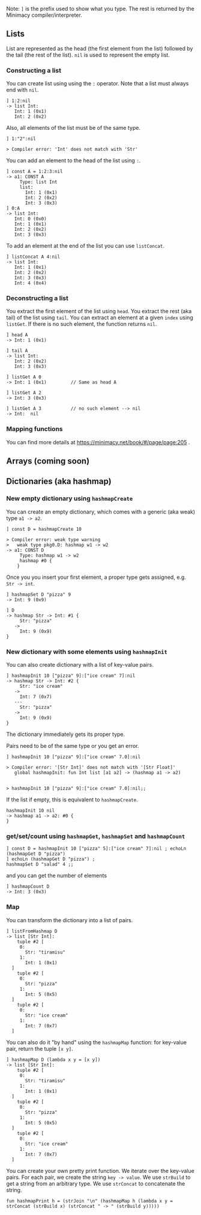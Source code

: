 
Note: `]` is the prefix used to show what you type. The rest is returned by the Minimacy compiler/interpreter.


## Lists

List are represented as the head (the first element from the list) followed by the tail (the rest of the list). `nil` is used to represent the empty list.

### Constructing a list

You can create list using using the `:` operator. Note that a list must always end with `nil`.
```
] 1:2:nil
-> list Int:
   Int: 1 (0x1)
   Int: 2 (0x2)
```

Also, all elements of the list must be of the same type.
```
] 1:"2":nil

> Compiler error: 'Int' does not match with 'Str'
```

You can add an element to the head of the list using `:`.
```
] const A = 1:2:3:nil
-> a1: CONST A
     Type: list Int
     list:
       Int: 1 (0x1)
       Int: 2 (0x2)
       Int: 3 (0x3)
] 0:A
-> list Int:
   Int: 0 (0x0)
   Int: 1 (0x1)
   Int: 2 (0x2)
   Int: 3 (0x3)
```

To add an element at the end of the list you can use `listConcat`.
```
] listConcat A 4:nil
-> list Int:
   Int: 1 (0x1)
   Int: 2 (0x2)
   Int: 3 (0x3)
   Int: 4 (0x4)
```

### Deconstructing a list

You extract the first element of the list using `head`. You extract the rest (aka tail) of the list using `tail`. You can extract an element at a given `index` using `listGet`. If there is no such element, the function returns `nil`.

```
] head A
-> Int: 1 (0x1)

] tail A
-> list Int:
   Int: 2 (0x2)
   Int: 3 (0x3)

] listGet A 0
-> Int: 1 (0x1)         // Same as head A

] listGet A 2
-> Int: 3 (0x3)

] listGet A 3           // no such element --> nil
-> Int:  nil
```

### Mapping functions

You can find more details at https://minimacy.net/book/#/page/page:205 .


## Arrays (coming soon)



## Dictionaries (aka hashmap)

### New empty dictionary using `hashmapCreate`
You can create an empty dictionary, which comes with a generic (aka weak) type `a1 -> a2`.

```
] const D = hashmapCreate 10

> Compiler error: weak type warning
>   weak type pkg0.D: hashmap w1 -> w2
-> a1: CONST D
     Type: hashmap w1 -> w2
     hashmap #0 {
    }
```

Once you you insert your first element, a proper type gets assigned, e.g. `Str -> int`.
```
] hashmapSet D "pizza" 9
-> Int: 9 (0x9)

] D
-> hashmap Str -> Int: #1 {
     Str: "pizza"
   ->
     Int: 9 (0x9)
}
```

### New dictionary with some elements using `hashmapInit`
You can also create dictionary with a list of key-value pairs.

```
] hashmapInit 10 ["pizza" 9]:["ice cream" 7]:nil
-> hashmap Str -> Int: #2 {
     Str: "ice cream"
   ->
     Int: 7 (0x7)
   ---
     Str: "pizza"
   ->
     Int: 9 (0x9)
}
```
The dictionary immediately gets its proper type.


Pairs need to be of the same type or you get an error.
```
] hashmapInit 10 ["pizza" 9]:["ice cream" 7.0]:nil

> Compiler error: '[Str Int]' does not match with '[Str Float]'
   global hashmapInit: fun Int list [a1 a2] -> (hashmap a1 -> a2)


> hashmapInit 10 ["pizza" 9]:["ice cream" 7.0]:nil;;
```

If the list if empty, this is equivalent to `hashmapCreate`.

```
hashmapInit 10 nil
-> hashmap a1 -> a2: #0 {
}
```

### get/set/count using `hashmapGet`, `hashmapSet` and `hashmapCount`

```
] const D = hashmapInit 10 ["pizza" 5]:["ice cream" 7]:nil ; echoLn (hashmapGet D "pizza")
] echoLn (hashmapGet D "pizza") ;
hashmapSet D "salad" 4 ;;
```

and you can get the number of elements

```
] hashmapCount D
-> Int: 3 (0x3)
```

### Map
You can transform the dictionary into a list of pairs.

```
] listFromHashmap D
-> list [Str Int]:
    tuple #2 [
     0:
       Str: "tiramisu"
     1:
       Int: 1 (0x1)
  ]
    tuple #2 [
     0:
       Str: "pizza"
     1:
       Int: 5 (0x5)
  ]
    tuple #2 [
     0:
       Str: "ice cream"
     1:
       Int: 7 (0x7)
  ]
````

You can also do it "by hand" using the `hashmapMap` function: for key-value pair, return the tuple `[x y]`.
```
] hashmapMap D (lambda x y = [x y])
-> list [Str Int]:
    tuple #2 [
     0:
       Str: "tiramisu"
     1:
       Int: 1 (0x1)
  ]
    tuple #2 [
     0:
       Str: "pizza"
     1:
       Int: 5 (0x5)
  ]
    tuple #2 [
     0:
       Str: "ice cream"
     1:
       Int: 7 (0x7)
  ]
```

You can create your own pretty print function.
We iterate over the key-value pairs. For each pair, we create the string `key -> value`. We use `strBuild` to get a string from an arbitrary type. We use `strConcat` to concatenate the string.

```
fun hashmapPrint h = (strJoin "\n" (hashmapMap h (lambda x y = strConcat (strBuild x) (strConcat " -> " (strBuild y)))))
```
    
